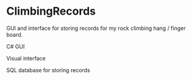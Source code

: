 # ClimbingRecords
GUI and interface for storing records for my rock climbing hang / finger board. 

C# GUI 

Visual interface

SQL database for storing records
